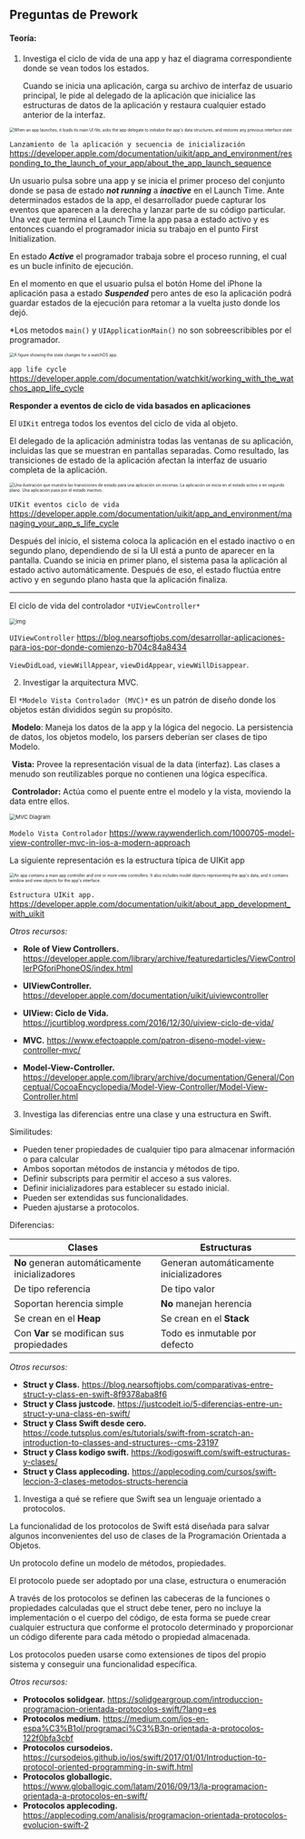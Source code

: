## Preguntas de Prework

#### Teoría:

1. Investiga el ciclo de vida de una app y haz el diagrama correspondiente donde se vean todos los estados.

   Cuando se inicia una aplicación, carga su archivo de interfaz de usuario principal, le pide al delegado de la aplicación que inicialice las estructuras de datos de la aplicación y restaura cualquier estado anterior de la interfaz.	



<img src="https://docs-assets.developer.apple.com/published/52c7b459e7/76e68c08-6b09-4bac-8a00-44df7a097a43.png" alt="When an app launches, it loads its main UI file, asks the app delegate to initialize the app's data structures, and restores any previous interface state. " style="zoom: 50%;" />

`Lanzamiento de la aplicación y secuencia de inicialización` https://developer.apple.com/documentation/uikit/app_and_environment/responding_to_the_launch_of_your_app/about_the_app_launch_sequence



Un usuario pulsa sobre una app y se inicia el primer proceso del conjunto donde se pasa de estado ***not running*** a ***inactive*** en el Launch Time. Ante determinados estados de la app, el desarrollador puede capturar los eventos que aparecen a la derecha y lanzar parte de su código particular. Una vez que termina el Launch Time la app pasa a estado activo y es entonces cuando el programador inicia su trabajo en el punto First Initialization.

En estado ***Active*** el programador trabaja sobre el proceso running, el cual es un bucle infinito de ejecución.

En el momento en que el usuario pulsa el botón Home del iPhone la aplicación pasa a estado ***Suspended*** pero antes de eso la aplicación podrá guardar estados de la ejecución para retomar a la vuelta justo donde los dejó.

*Los metodos `main()` y `UIApplicationMain()` no son sobreescribibles por el programador.

<img src="https://docs-assets.developer.apple.com/published/74077a8107/ec07a686-2315-4700-9415-6485cc3bcfff.png" alt="A figure showing the state changes for a watchOS app." style="zoom:50%;" />

`app life cycle` https://developer.apple.com/documentation/watchkit/working_with_the_watchos_app_life_cycle



**Responder a eventos de ciclo de vida basados en aplicaciones**

El `UIKit` entrega todos los eventos del ciclo de vida al objeto.

El delegado de la aplicación administra todas las ventanas de su aplicación, incluidas las que se muestran en pantallas separadas. Como resultado, las transiciones de estado de la aplicación afectan la interfaz de usuario completa de la aplicación.

<img src="https://docs-assets.developer.apple.com/published/c63cd35863/4d403429-fa30-4706-863f-5e3617ee21d0.png" alt="Una ilustración que muestra las transiciones de estado para una aplicación sin escenas.  La aplicación se inicia en el estado activo o en segundo plano.  Una aplicación pasa por el estado inactivo." style="zoom:50%;" />

`UIKit eventos ciclo de vida` https://developer.apple.com/documentation/uikit/app_and_environment/managing_your_app_s_life_cycle

Después del inicio, el sistema coloca la aplicación en el estado inactivo o en segundo plano, dependiendo de si la UI está a punto de aparecer en la pantalla. Cuando se inicia en primer plano, el sistema pasa la aplicación al estado activo automáticamente. Después de eso, el estado fluctúa entre activo y en segundo plano hasta que la aplicación finaliza. 

---------------------------------------------------------------------------------------------------------------------------

El ciclo de vida del controlador  `*UIViewController*` 

<img src="https://miro.medium.com/max/749/1*3NZEBU2U0vxrwV2M52pUUA.png" alt="img" style="zoom:70%;" />

`UIViewController` https://blog.nearsoftjobs.com/desarrollar-aplicaciones-para-ios-por-donde-comienzo-b704c84a8434

`ViewDidLoad`, `viewWillAppear`, `viewDidAppear`, `viewWillDisappear`.



2. Investigar la arquitectura MVC.

El `*Modelo Vista Controlador (MVC)*` es un patrón de diseño donde los objetos están divididos según su propósito.

​	**Modelo**: Maneja los datos de la app y la lógica del negocio. La persistencia de datos, los objetos modelo, los parsers deberían ser clases de tipo Modelo.

​	**Vista:** Provee la representación visual de la data (interfaz). Las clases a menudo son reutilizables porque no contienen una lógica específica.

​	**Controlador:** Actúa como el puente entre el modelo y la vista, moviendo la data entre ellos. 



<img src="https://koenig-media.raywenderlich.com/uploads/2019/01/01-MVC-Diagram-480x241.png" alt="MVC Diagram" style="zoom: 67%;" />

`Modelo Vista Controlador` https://www.raywenderlich.com/1000705-model-view-controller-mvc-in-ios-a-modern-approach



La siguiente representación es la estructura típica de UIKit app

<img src="https://docs-assets.developer.apple.com/published/4e7c26b6ad/ff7aa08f-4857-44ce-88d5-7dacbef84509.png" alt="An app contains a main app controller and one or more view controllers. It also includes model objects representing the app's data, and it contains window and view objects for the app's interface." style="zoom: 50%;" />

 

`Estructura UIKit app.` https://developer.apple.com/documentation/uikit/about_app_development_with_uikit



*Otros recursos:*

- **Role of View Controllers.** https://developer.apple.com/library/archive/featuredarticles/ViewControllerPGforiPhoneOS/index.html 

- **UIViewController.** https://developer.apple.com/documentation/uikit/uiviewcontroller 

- **UIView: Ciclo de Vida.** https://jcurtiblog.wordpress.com/2016/12/30/uiview-ciclo-de-vida/

- **MVC.** https://www.efectoapple.com/patron-diseno-model-view-controller-mvc/

- **Model-View-Controller.** https://developer.apple.com/library/archive/documentation/General/Conceptual/CocoaEncyclopedia/Model-View-Controller/Model-View-Controller.html

  

3. Investiga las diferencias entre una clase y una estructura en Swift.

Similitudes:

- Pueden tener propiedades de cualquier tipo para almacenar información o para calcular
- Ambos soportan métodos de instancia y métodos de tipo.
- Definir subscripts para permitir el acceso a sus valores.
- Definir inicializadores para establecer su estado inicial.
- Pueden ser extendidas sus funcionalidades.
- Pueden ajustarse a protocolos.

Diferencias:

| Clases                                         | Estructuras                             |
| ---------------------------------------------- | --------------------------------------- |
| **No** generan automáticamente inicializadores | Generan automáticamente inicializadores |
| De tipo referencia                             | De tipo valor                           |
| Soportan herencia simple                       | **No** manejan herencia                 |
| Se crean en el **Heap**                        | Se crean en el **Stack**                |
| Con **Var** se modifican sus propiedades       | Todo es inmutable por defecto           |



*Otros recursos:*

- **Struct y Class.** https://blog.nearsoftjobs.com/comparativas-entre-struct-y-class-en-swift-8f9378aba8f6  
- **Struct y Class justcode.** https://justcodeit.io/5-diferencias-entre-un-struct-y-una-class-en-swift/
- **Struct y Class Swift desde cero.** https://code.tutsplus.com/es/tutorials/swift-from-scratch-an-introduction-to-classes-and-structures--cms-23197
- **Struct y Class kodigo swift.** https://kodigoswift.com/swift-estructuras-y-clases/
- **Struct y Class applecoding.** https://applecoding.com/cursos/swift-leccion-3-clases-metodos-structs-herencia



1. Investiga a qué se refiere que Swift sea un lenguaje orientado a protocolos.

La funcionalidad de los protocolos de Swift está diseñada para salvar algunos inconvenientes del uso de clases de la Programación Orientada a Objetos.

Un protocolo define un modelo de métodos, propiedades.

El protocolo puede ser adoptado por una clase, estructura o enumeración

A través de los protocolos se definen las cabeceras de la funciones o propiedades calculadas que el struct debe tener, pero no incluye la implementación o el cuerpo del código, de esta forma se puede crear cualquier estructura que conforme el protocolo determinado y proporcionar un código diferente para cada método o propiedad almacenada.

Los protocolos pueden usarse como extensiones de tipos del propio sistema y conseguir una funcionalidad específica.

*Otros recursos:*

- **Protocolos solidgear.** https://solidgeargroup.com/introduccion-programacion-orientada-protocolos-swift/?lang=es
- **Protocolos medium.** https://medium.com/ios-en-espa%C3%B1ol/programaci%C3%B3n-orientada-a-protocolos-122f0bfa3cbf
- **Protocolos  cursodeios.** https://cursodeios.github.io/ios/swift/2017/01/01/Introduction-to-protocol-oriented-programming-in-swift.html
- **Protocolos globallogic.** https://www.globallogic.com/latam/2016/09/13/la-programacion-orientada-a-protocolos-en-swift/ 
- **Protocolos applecoding.** https://applecoding.com/analisis/programacion-orientada-protocolos-evolucion-swift-2
